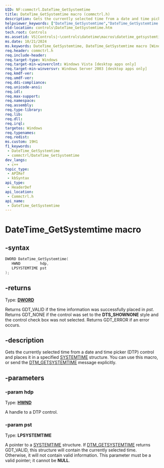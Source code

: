 ```yaml
---
UID: NF:commctrl.DateTime_GetSystemtime
title: DateTime_GetSystemtime macro (commctrl.h)
description: Gets the currently selected time from a date and time picker (DTP) control and places it in a specified SYSTEMTIME structure. You can use this macro, or send the DTM_GETSYSTEMTIME message explicitly.
helpviewer_keywords: ["DateTime_GetSystemtime","DateTime_GetSystemtime macro [Windows Controls]","_win32_DateTime_GetSystemtime","_win32_DateTime_GetSystemtime_cpp","commctrl/DateTime_GetSystemtime","controls.DateTime_GetSystemtime","controls._win32_DateTime_GetSystemtime"]
old-location: controls\DateTime_GetSystemtime.htm
tech.root: Controls
ms.assetid: VS|Controls|~\controls\datetime\macros\datetime_getsystemtime.htm
ms.date: 10/21/2024
ms.keywords: DateTime_GetSystemtime, DateTime_GetSystemtime macro [Windows Controls], _win32_DateTime_GetSystemtime, _win32_DateTime_GetSystemtime_cpp, commctrl/DateTime_GetSystemtime, controls.DateTime_GetSystemtime, controls._win32_DateTime_GetSystemtime
req.header: commctrl.h
req.include-header: 
req.target-type: Windows
req.target-min-winverclnt: Windows Vista [desktop apps only]
req.target-min-winversvr: Windows Server 2003 [desktop apps only]
req.kmdf-ver: 
req.umdf-ver: 
req.ddi-compliance: 
req.unicode-ansi: 
req.idl: 
req.max-support: 
req.namespace: 
req.assembly: 
req.type-library: 
req.lib: 
req.dll: 
req.irql: 
targetos: Windows
req.typenames: 
req.redist: 
ms.custom: 19H1
f1_keywords:
 - DateTime_GetSystemtime
 - commctrl/DateTime_GetSystemtime
dev_langs:
 - c++
topic_type:
 - APIRef
 - kbSyntax
api_type:
 - HeaderDef
api_location:
 - Commctrl.h
api_name:
 - DateTime_GetSystemtime
---
```


# DateTime_GetSystemtime macro

## -syntax

```cpp
DWORD DateTime_GetSystemtime(
   HWND         hdp,
   LPSYSTEMTIME pst
);
```

## -returns

Type: **[DWORD](/windows/desktop/winprog/windows-data-types)**

Returns GDT_VALID if the time information was successfully placed in <i>pst</i>. Returns GDT_NONE if the control was set to the <b>DTS_SHOWNONE</b> style and the control check box was not selected. Returns GDT_ERROR if an error occurs.


## -description

Gets the currently selected time from a date and time picker (DTP) control and places it in a specified <a href="/windows/desktop/api/minwinbase/ns-minwinbase-systemtime">SYSTEMTIME</a> structure. You can use this macro, or send the <a href="/windows/desktop/Controls/dtm-getsystemtime">DTM_GETSYSTEMTIME</a> message explicitly.

## -parameters

### -param hdp

Type: <b><a href="/windows/desktop/WinProg/windows-data-types">HWND</a></b>

A handle to a DTP control.

### -param pst

Type: <b>LPSYSTEMTIME</b>

A pointer to a <a href="/windows/desktop/api/minwinbase/ns-minwinbase-systemtime">SYSTEMTIME</a> structure. If <a href="/windows/desktop/Controls/dtm-getsystemtime">DTM_GETSYSTEMTIME</a> returns GDT_VALID, this structure will contain the currently selected time. Otherwise, it will not contain valid information. This parameter must be a valid pointer; it cannot be <b>NULL</b>.
